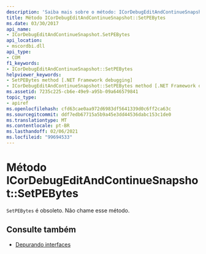 ```yaml
---
description: 'Saiba mais sobre o método: ICorDebugEditAndContinueSnapshot:: SetPEBytes'
title: Método ICorDebugEditAndContinueSnapshot::SetPEBytes
ms.date: 03/30/2017
api_name:
- ICorDebugEditAndContinueSnapshot.SetPEBytes
api_location:
- mscordbi.dll
api_type:
- COM
f1_keywords:
- ICorDebugEditAndContinueSnapshot::SetPEBytes
helpviewer_keywords:
- SetPEBytes method [.NET Framework debugging]
- ICorDebugEditAndContinueSnapshot::SetPEBytes method [.NET Framework debugging]
ms.assetid: 7235c225-cb6e-49e9-a95b-09a646579841
topic_type:
- apiref
ms.openlocfilehash: cfd63cae0aa972d6983df5641339d0c6ff2ca63c
ms.sourcegitcommit: ddf7edb67715a5b9a45e3dd44536dabc153c1de0
ms.translationtype: MT
ms.contentlocale: pt-BR
ms.lasthandoff: 02/06/2021
ms.locfileid: "99694533"
---
```

# <a name="icordebugeditandcontinuesnapshotsetpebytes-method"></a>Método ICorDebugEditAndContinueSnapshot::SetPEBytes

`SetPEBytes` é obsoleto. Não chame esse método.  
  
## <a name="see-also"></a>Consulte também

- [Depurando interfaces](debugging-interfaces.md)
